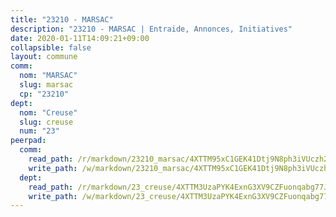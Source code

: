 ```yaml
---
title: "23210 - MARSAC"
description: "23210 - MARSAC | Entraide, Annonces, Initiatives"
date: 2020-01-11T14:09:21+09:00
collapsible: false
layout: commune
comm:
  nom: "MARSAC"
  slug: marsac
  cp: "23210"
dept:
  nom: "Creuse"
  slug: creuse
  num: "23"
peerpad:
  comm:
    read_path: /r/markdown/23210_marsac/4XTTM95xC1GEK41Dtj9N8ph3iVUczh2RRX5YGJEW1GeB5djYA
    write_path: /w/markdown/23210_marsac/4XTTM95xC1GEK41Dtj9N8ph3iVUczh2RRX5YGJEW1GeB5djYA-K3TgTnA6bM6Tq44Ci5pf5cZiHRiJttHBZkaxZy3VaxLCdQA67qRTqjqyENBVKkrtnzqUmDcuZNuvu8313EE8qGWynUtCPeac2PCCFkE2kpaKxhAmLmFuEaanEUiW7p4rVjkbwiYW
  dept:
    read_path: /r/markdown/23_creuse/4XTTM3UzaPYK4ExnG3XV9CZFuonqabg77JTNiqvJ5MQS23jj7
    write_path: /w/markdown/23_creuse/4XTTM3UzaPYK4ExnG3XV9CZFuonqabg77JTNiqvJ5MQS23jj7-K3TgUKE86JxR4JSYXC5aZe6fqBSBprUrmaVFUW2jmdnpHS2xDyA3bckVFWgGTEWFg2GMkYcK4FztBw3HJgWqQMWmUjaPRWNNPUiVES6qbqTDLs9pxQ3uHzULq9XSj5J8FTp6MDn1
---
```


